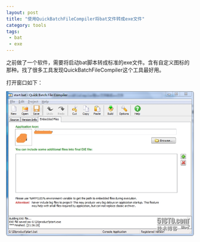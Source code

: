```yaml
---
layout: post
title: "使用QuickBatchFileCompiler将bat文件转成exe文件"
category: tools
tags: 
 - bat
 - exe
---
```

之前做了一个软件，需要将启动bat脚本转成标准的exe文件。含有自定义图标的那种。找了很多工具发现QuickBatchFileCompiler这个工具最好用。

打开窗口如下：

![](/files/2014/11/02.jpg)
